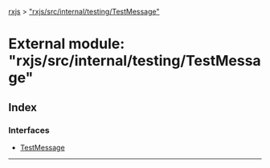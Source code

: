 [rxjs](../README.md) > ["rxjs/src/internal/testing/TestMessage"](../modules/_rxjs_src_internal_testing_testmessage_.md)

# External module: "rxjs/src/internal/testing/TestMessage"

## Index

### Interfaces

* [TestMessage](../interfaces/_rxjs_src_internal_testing_testmessage_.testmessage.md)

---

